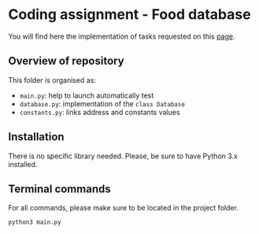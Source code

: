 

# Coding assignment - Food database

You will find here the implementation of tasks requested on this [page](https://github.com/Foodvisor/coding-assignment).


## Overview of repository

This folder is organised as:
* ```main.py```: help to launch automatically test
* ```database.py```: implementation of the ```class Database```
* ```constants.py```: links address and constants values


## Installation

There is no specific library needed. Please, be sure to have Python 3.x installed.


## Terminal commands

For all commands, please make sure to be located in the project folder.

```python3 main.py ```


